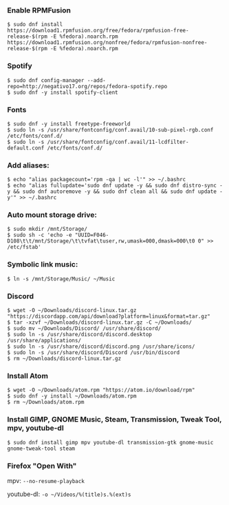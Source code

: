 ### Enable RPMFusion

```
$ sudo dnf install https://download1.rpmfusion.org/free/fedora/rpmfusion-free-release-$(rpm -E %fedora).noarch.rpm https://download1.rpmfusion.org/nonfree/fedora/rpmfusion-nonfree-release-$(rpm -E %fedora).noarch.rpm
```

### Spotify

```
$ sudo dnf config-manager --add-repo=http://negativo17.org/repos/fedora-spotify.repo
$ sudo dnf -y install spotify-client
```

### Fonts

```
$ sudo dnf -y install freetype-freeworld
$ sudo ln -s /usr/share/fontconfig/conf.avail/10-sub-pixel-rgb.conf /etc/fonts/conf.d/
$ sudo ln -s /usr/share/fontconfig/conf.avail/11-lcdfilter-default.conf /etc/fonts/conf.d/
```

### Add aliases:

```
$ echo "alias packagecount='rpm -qa | wc -l'" >> ~/.bashrc
$ echo "alias fullupdate='sudo dnf update -y && sudo dnf distro-sync -y && sudo dnf autoremove -y && sudo dnf clean all && sudo dnf update -y'" >> ~/.bashrc
```

### Auto mount storage drive:

```
$ sudo mkdir /mnt/Storage/
$ sudo sh -c 'echo -e "UUID=F046-D108\t\t/mnt/Storage/\t\tvfat\tuser,rw,umask=000,dmask=000\t0 0" >> /etc/fstab'
```

### Symbolic link music:

```
$ ln -s /mnt/Storage/Music/ ~/Music
```

### Discord

```
$ wget -O ~/Downloads/discord-linux.tar.gz "https://discordapp.com/api/download?platform=linux&format=tar.gz"
$ tar -xzvf ~/Downloads/discord-linux.tar.gz -C ~/Downloads/
$ sudo mv ~/Downloads/Discord/ /usr/share/discord/
$ sudo ln -s /usr/share/discord/discord.desktop /usr/share/applications/
$ sudo ln -s /usr/share/discord/discord.png /usr/share/icons/
$ sudo ln -s /usr/share/discord/Discord /usr/bin/discord
$ rm ~/Downloads/discord-linux.tar.gz
```

### Install Atom

```
$ wget -O ~/Downloads/atom.rpm "https://atom.io/download/rpm"
$ sudo dnf -y install ~/Downloads/atom.rpm
$ rm ~/Downloads/atom.rpm
```

### Install GIMP, GNOME Music, Steam, Transmission, Tweak Tool, mpv, youtube-dl

```
$ sudo dnf install gimp mpv youtube-dl transmission-gtk gnome-music gnome-tweak-tool steam
```

### Firefox "Open With"
mpv:
`--no-resume-playback`

youtube-dl:
`-o ~/Videos/%(title)s.%(ext)s`
